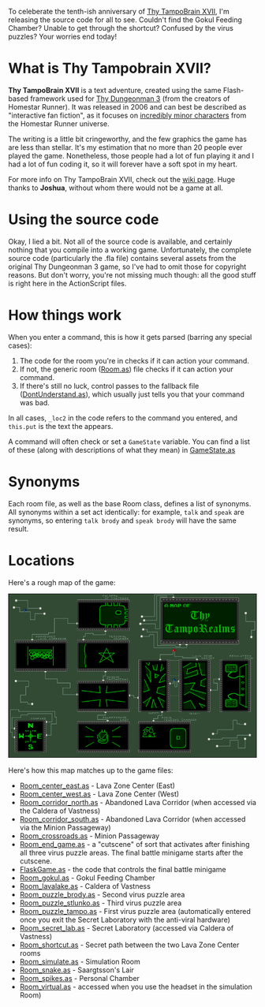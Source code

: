 To celeberate the tenth-ish anniversary of [Thy TampoBrain XVII](http://fanstuff.clamburger.org/tampobrain/), I'm releasing the source code for all to see. Couldn't find the Gokul Feeding Chamber? Unable to get through the shortcut? Confused by the virus puzzles? Your worries end today!

What is Thy Tampobrain XVII?
==

**Thy TampoBrain XVII** is a text adventure, created using the same Flash-based framework used for [Thy Dungeonman 3](http://www.homestarrunner.com/dman3.html) (from the creators of Homestar Runner). It was released in 2006 and can best be described as "interactive fan fiction", as it focuses on [incredibly minor characters](http://www.hrwiki.org/wiki/Stinkoman_20X6_Enemies_and_Items) from the Homestar Runner universe.

The writing is a little bit cringeworthy, and the few graphics the game has are less than stellar. It's my estimation that no more than 20 people ever played the game. Nonetheless, those people had a lot of fun playing it and I had a lot of fun coding it, so it will forever have a soft spot in my heart.

For more info on Thy TampoBrain XVII, check out the [wiki page](http://fanstuff.hrwiki.org/wiki/Thy_TampoBrain_XVII). Huge thanks to **Joshua**, without whom there would not be a game at all.

Using the source code
==

Okay, I lied a bit. Not all of the source code is available, and certainly nothing that you compile into a working game. Unfortunately, the complete source code (particularly the .fla file) contains several assets from the original Thy Dungeonman 3 game, so I've had to omit those for copyright reasons. But don't worry, you're not missing much though: all the good stuff is right here in the ActionScript files.

How things work
==

When you enter a command, this is how it gets parsed (barring any special cases):

1. The code for the room you're in checks if it can action your command.
2. If not, the generic room ([Room.as](Room.as)) file checks if it can action your command.
3. If there's still no luck, control passes to the fallback file ([DontUnderstand.as](DontUnderstand.as)), which usually just tells you that your command was bad.

In all cases, `_loc2` in the code refers to the command you entered, and `this.put` is the text the appears.

A command will often check or set a `GameState` variable. You can find a list of these (along with descriptions of what they mean) in [GameState.as](GameState.as)

Synonyms
===

Each room file, as well as the base Room class, defines a list of synonyms. All synonyms within a set act identically: for example, `talk` and `speak` are synonyms, so entering `talk brody` and `speak brody` will have the same result.

Locations
===

Here's a rough map of the game:

![](map.png)

Here's how this map matches up to the game files:
 
* [Room_center_east.as](Room_center_east.as) - Lava Zone Center (East)
* [Room_center_west.as](Room_center_west.as) - Lava Zone Center (West)
* [Room_corridor_north.as](Room_corridor_north.as) - Abandoned Lava Corridor (when accessed via the Caldera of Vastness)
* [Room_corridor_south.as](Room_corridor_south.as) - Abandoned Lava Corridor (when accessed via the Minion Passageway)
* [Room_crossroads.as](Room_crossroads.as) - Minion Passageway
* [Room_end_game.as](Room_end_game.as) - a "cutscene" of sort that activates after finishing all three virus puzzle areas. The final battle minigame starts after the cutscene.
 * [FlaskGame.as](FlaskGame.as) - the code that controls the final battle minigame
* [Room_gokul.as](Room_gokul.as) - Gokul Feeding Chamber
* [Room_lavalake.as](Room_lavalake.as) - Caldera of Vastness
* [Room_puzzle_brody.as](Room_puzzle_brody.as) - Second virus puzzle area
* [Room_puzzle_stlunko.as](Room_puzzle_stlunko.as) - Third virus puzzle area
* [Room_puzzle_tampo.as](Room_puzzle_tampo.as) - First virus puzzle area (automatically entered once you exit the Secret Laboratory with the anti-viral hardware)
* [Room_secret_lab.as](Room_secret_lab.as) - Secret Laboratory (accessed via Caldera of Vastness)
* [Room_shortcut.as](Room_shortuct.as) - Secret path between the two Lava Zone Center rooms
* [Room_simulate.as](Room_simulate.as) - Simulation Room
* [Room_snake.as](Room_snake.as) - Saargtsson's Lair
* [Room_spikes.as](Room_spikes.as) - Personal Chamber
* [Room_virtual.as](Room_virtual.as) - accessed when you use the headset in the simulation Room)
